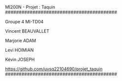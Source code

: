 MI200N - Projet : Taquin #########################################

Groupe 4 MI-TD04

Vincent BEAUVALLET

Marjorie ADAM

Levi HOIMIAN

Kévin JOSEPH

https://github.com/uvsq22104690/projet_taquin
#########################################
